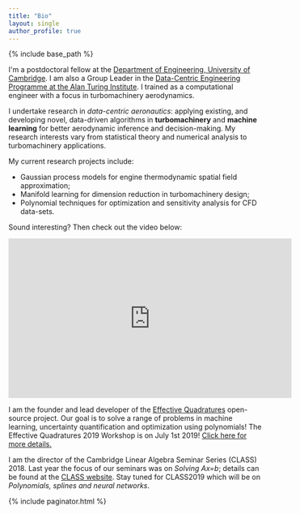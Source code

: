 ```yaml
---
title: "Bio"
layout: single
author_profile: true
---
```


{% include base_path %}

I'm a postdoctoral fellow at the [Department of Engineering, University of Cambridge](http://www.eng.cam.ac.uk). I am also a Group Leader in the [Data-Centric Engineering Programme at the Alan Turing Institute](https://www.turing.ac.uk/research/research-programmes/data-centric-engineering). I trained as a computational engineer with a focus in turbomachinery aerodynamics. 

I undertake research in *data-centric aeronautics*: applying existing, and developing novel, data-driven algorithms in **turbomachinery** and **machine learning** for better aerodynamic inference and decision-making. My research interests vary from statistical theory and numerical analysis to turbomachinery applications.

My current research projects include:
- Gaussian process models for engine thermodynamic spatial field approximation;
- Manifold learning for dimension reduction in turbomachinery design;
- Polynomial techniques for optimization and sensitivity analysis for CFD data-sets.

Sound interesting? Then check out the video below:

<iframe src="https://www.youtube.com/embed/ZTzyWkdQMjg" width="560" height="315" frameborder="0"> </iframe>


I am the founder and lead developer of the [Effective Quadratures](https://www.effective-quadratures.org) open-source project. Our goal is to  solve a range of problems in machine learning, uncertainty quantification and optimization using polynomials! The Effective Quadratures 2019 Workshop is on July 1st 2019! [Click here for more details.](https://www.effective-quadratures.org/workshop2019)

I am the director of the Cambridge Linear Algebra Seminar Series (CLASS) 2018. Last year the focus of our seminars was on *Solving Ax=b*; details can be found at the [CLASS website](https://www.cambridge-class.org). Stay tuned for CLASS2019 which will be on *Polynomials, splines and neural networks*.

{% include paginator.html %}
